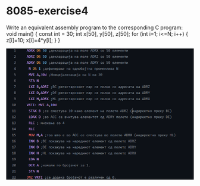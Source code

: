 # 8085-exercise4
Write an equivalent assembly program to the corresponding C program:
void main()
{
 const int = 30;
 int x[50], y[50], z[50];
 for (int i=1; i<=N; i++)
 {
 z[i]=10;
 x[i]=4*y[i];
 }
} 

![Screenshot (1)](https://github.com/ilievatijana/8085-exercise4/blob/main/image.png)
